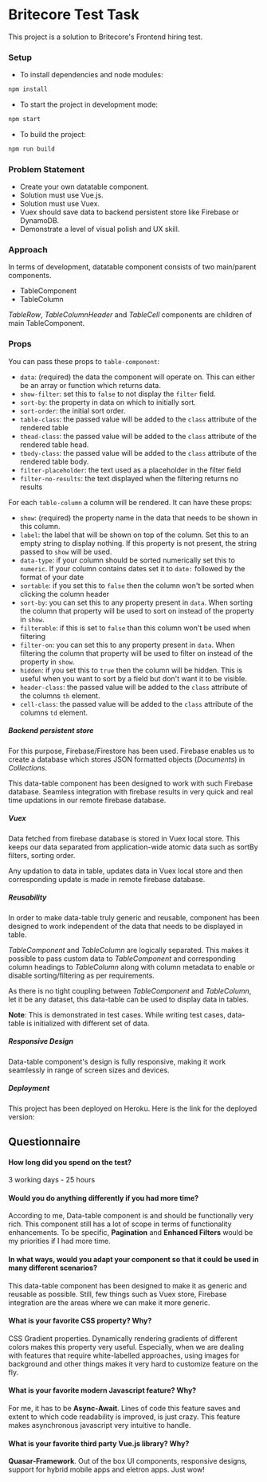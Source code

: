 # Britecore Test Task
This project is a solution to Britecore's Frontend hiring test.

### Setup
- To install dependencies and node modules:
```bash
npm install
```
- To start the project in development mode:
```bash
npm start
```
- To build the project:
```bash
npm run build
```

### Problem Statement
- Create your own datatable component.
- Solution must use Vue.js.
- Solution must use Vuex.
- Vuex should save data to backend persistent store like Firebase or DynamoDB.
- Demonstrate a level of visual polish and UX skill.

### Approach
In terms of development, datatable component consists of two main/parent components.
- TableComponent
- TableColumn

*TableRow*, *TableColumnHeader* and *TableCell* components are children of main TableComponent.

### Props

You can pass these props to `table-component`:

- `data`: (required) the data the component will operate on. This can either be an array or function which returns data.
- `show-filter`: set this to `false` to not display the `filter` field.
- `sort-by`: the property in data on which to initially sort.
- `sort-order`: the initial sort order.
- `table-class`: the passed value will be added to the `class` attribute of the rendered table
- `thead-class`: the passed value will be added to the `class` attribute of the rendered table head.
- `tbody-class`: the passed value will be added to the `class` attribute of the rendered table body.
- `filter-placeholder`: the text used as a placeholder in the filter field
- `filter-no-results`: the text displayed when the filtering returns no results

For each `table-column` a column will be rendered. It can have these props:

- `show`: (required) the property name in the data that needs to be shown in this column.
- `label`: the label that will be shown on top of the column. Set this to an empty string to display nothing. If this property is not present, the string passed to `show` will be used.
- `data-type`: if your column should be sorted numerically set this to `numeric`. If your column contains dates set it to `date:` followed by the format of your date
- `sortable`: if you set this to `false` then the column won't be sorted when clicking the column header
- `sort-by`: you can set this to any property present in `data`. When sorting the column that property will be used to sort on instead of the property in `show`.
- `filterable`: if this is set to `false` than this column won't be used when filtering
- `filter-on`: you can set this to any property present in `data`. When filtering the column that property will be used to filter on instead of the property in `show`.
- `hidden`: if you set this to `true` then the column will be hidden. This is useful when you want to sort by a field but don't want it to be visible.
- `header-class`: the passed value will be added to the `class` attribute of the columns `th` element.
- `cell-class`: the passed value will be added to the `class` attribute of the columns `td` element.


##### Backend persistent store

For this purpose, Firebase/Firestore has been used. Firebase enables us to create a database which stores JSON formatted objects (*Documents*) in *Collections*.

This data-table component has been designed to work with such Firebase database. Seamless integration with firebase results in very quick and real time updations in our remote firebase database.

##### Vuex

Data fetched from firebase database is stored in Vuex local store. This keeps our data separated from application-wide atomic data such as sortBy filters, sorting order.

Any updation to data in table, updates data in Vuex local store and then corresponding update is made in remote firebase database.

##### Reusability
In order to make data-table truly generic and reusable, component has been designed to work independent of the data that needs to be displayed in table.

*TableComponent* and *TableColumn* are logically separated. This makes it possible to pass custom data to *TableComponent* and corresponding column headings to *TableColumn* along with column metadata to enable or disable sorting/filtering as per requirements.

As there is no tight coupling between *TableComponent* and *TableColumn*, let it be any dataset, this data-table can be used to display data in tables.

**Note**: This is demonstrated in test cases. While writing test cases, data-table is initialized with different set of data.

##### Responsive Design

Data-table component's design is fully responsive, making it work seamlessly in range of screen sizes and devices.


##### Deployment

This project has been deployed on Heroku. Here is the link for the deployed version:

## Questionnaire

#### How long did you spend on the test?
3 working  days - 25 hours

#### Would you do anything differently if you had more time?
According to me, Data-table component is and should be functionally very rich. This component still has a lot of scope in terms of functionality enhancements. To be specific, **Pagination** and **Enhanced Filters** would be my priorities if I had more time.

#### In what ways, would you adapt your component so that it could be used in many different scenarios?
This data-table component has been designed to make it as generic and reusable as possible. Still, few things such as Vuex store, Firebase integration are the areas where we can make it more generic.

#### What is your favorite CSS property? Why?
CSS Gradient properties. Dynamically rendering gradients of different colors makes this property very useful. Especially, when we are dealing with features that require white-labelled approaches, using images for background and other things makes it very hard to customize feature on the fly.

#### What is your favorite modern Javascript feature? Why?
For me, it has to be **Async-Await**. Lines of code this feature saves and extent to which code readability is improved, is just crazy. This feature makes asynchronous javascript very intuitive to handle.

#### What is your favorite third party Vue.js library? Why?
**Quasar-Framework**. Out of the box UI components, responsive designs, support for hybrid mobile apps and eletron apps. Just wow!

